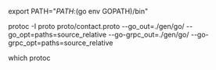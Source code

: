 export PATH="$PATH:$(go env GOPATH)/bin"

protoc -I proto proto/contact.proto --go_out=./gen/go/ --go_opt=paths=source_relative --go-grpc_out=./gen/go/ --go-grpc_opt=paths=source_relative



which protoc

